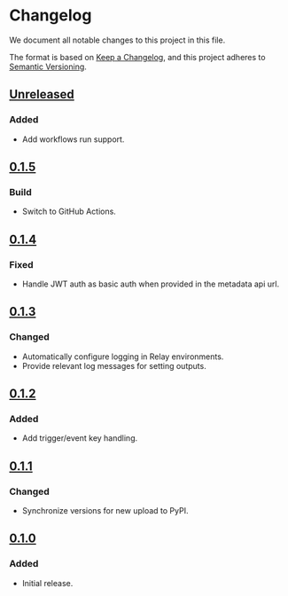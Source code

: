 # Changelog

We document all notable changes to this project in this file.

The format is based on [Keep a Changelog](https://keepachangelog.com/en/1.0.0/),
and this project adheres to [Semantic Versioning](https://semver.org/spec/v2.0.0.html).

## [Unreleased]

### Added

* Add workflows run support.

## [0.1.5]

### Build

* Switch to GitHub Actions.

## [0.1.4]

### Fixed

* Handle JWT auth as basic auth when provided in the metadata api url.

## [0.1.3]

### Changed

* Automatically configure logging in Relay environments.
* Provide relevant log messages for setting outputs.

## [0.1.2]

### Added

* Add trigger/event key handling.

## [0.1.1]

### Changed

* Synchronize versions for new upload to PyPI.

## [0.1.0]

### Added

* Initial release.

[Unreleased]: https://github.com/puppetlabs/relay-sdk-python/compare/v0.1.5...HEAD
[0.1.5]: https://github.com/puppetlabs/relay-sdk-python/compare/v0.1.4...v0.1.5
[0.1.4]: https://github.com/puppetlabs/relay-sdk-python/compare/v0.1.3...v0.1.4
[0.1.3]: https://github.com/puppetlabs/relay-sdk-python/compare/v0.1.2...v0.1.3
[0.1.2]: https://github.com/puppetlabs/relay-sdk-python/compare/v0.1.1...v0.1.2
[0.1.1]: https://github.com/puppetlabs/relay-sdk-python/compare/v0.1.0...v0.1.1
[0.1.0]: https://github.com/puppetlabs/relay-sdk-python/compare/775de66c45128d999013fa1143398e98dbd071c7...v0.1.0
